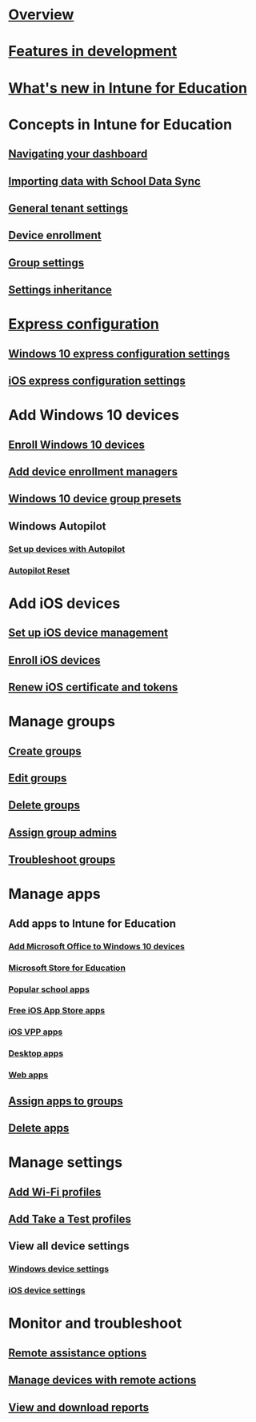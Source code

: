 # [Overview](what-is-intune-for-education.md)
# [Features in development](in-development.md)
# [What's new in Intune for Education](whats-new-in-edu.md)
# Concepts in Intune for Education
## [Navigating your dashboard](navigate-my-dashboard-edu.md)
## [Importing data with School Data Sync](what-is-school-data-sync.md)
## [General tenant settings](edu-tenant-general-settings.md)
## [Device enrollment](how-should-I-enroll-devices.md)
## [Group settings](about-group-settings-edu.md)
## [Settings inheritance](settings-inheritance.md)
# [Express configuration](express-configuration-intune-edu.md)
## [Windows 10 express configuration settings](edu-express-config-settings-windows.md)
## [iOS express configuration settings](edu-express-config-settings-ios.md)
# Add Windows 10 devices
## [Enroll Windows 10 devices](add-devices-windows.md)
## [Add device enrollment managers](add-enrollment-managers.md)
## [Windows 10 device group presets](all-devices-group-presets-windows-edu.md)
## Windows Autopilot
### [Set up devices with Autopilot](windows-autopilot-setup.md)
### [Autopilot Reset](autopilot-reset.md)
# Add iOS devices
## [Set up iOS device management](setup-ios-device-management.md)
## [Enroll iOS devices](add-devices-ios-edu.md)
## [Renew iOS certificate and tokens](renew-ios-certificate-token.md)
# Manage groups
## [Create groups](create-groups.md)
## [Edit groups](edit-groups-intune-for-edu.md)
## [Delete groups](delete-group-intune-for-education.md)
## [Assign group admins](group-admin-delegate.md)
## [Troubleshoot groups](troubleshoot-groups-intune-for-edu.md)
# Manage apps
## Add apps to Intune for Education
### [Add Microsoft Office to Windows 10 devices](install-office.md)
### [Microsoft Store for Education](acquire-store-apps.md)
### [Popular school apps](add-popular-apps-edu.md)
### [Free iOS App Store apps](add-apps-ios.md)
### [iOS VPP apps](add-vpp-apps-ios.md)
### [Desktop apps](add-desktop-apps-edu.md)
### [Web apps](add-web-apps-edu.md)
## [Assign apps to groups](assign-apps.md)
## [Delete apps](delete-apps-intune-edu.md)
# Manage settings
## [Add Wi-Fi profiles](add-wi-fi-profile.md)
## [Add Take a Test profiles](take-a-test-profiles.md) 
## View all device settings
### [Windows device settings](all-edu-settings-windows.md)
### [iOS device settings](all-edu-settings-ios.md) 
# Monitor and troubleshoot
## [Remote assistance options](remote-assist-mobile-devices.md) 
## [Manage devices with remote actions](edu-device-remote-actions.md)
## [View and download reports](what-are-reports.md)
